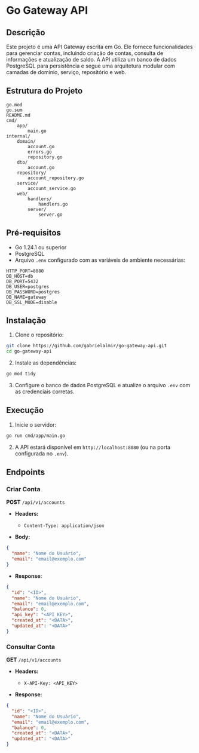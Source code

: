 # Go Gateway API

## Descrição

Este projeto é uma API Gateway escrita em Go. Ele fornece funcionalidades para gerenciar contas, incluindo criação de contas, consulta de informações e atualização de saldo. A API utiliza um banco de dados PostgreSQL para persistência e segue uma arquitetura modular com camadas de domínio, serviço, repositório e web.

## Estrutura do Projeto

```
go.mod
go.sum
README.md
cmd/
    app/
        main.go
internal/
    domain/
        account.go
        errors.go
        repository.go
    dto/
        account.go
    repository/
        account_repository.go
    service/
        account_service.go
    web/
        handlers/
            handlers.go
        server/
            server.go
```

## Pré-requisitos

- Go 1.24.1 ou superior
- PostgreSQL
- Arquivo `.env` configurado com as variáveis de ambiente necessárias:

```
HTTP_PORT=8080
DB_HOST=db
DB_PORT=5432
DB_USER=postgres
DB_PASSWORD=postgres
DB_NAME=gateway
DB_SSL_MODE=disable
```

## Instalação

1. Clone o repositório:

```bash
git clone https://github.com/gabrielalmir/go-gateway-api.git
cd go-gateway-api
```

2. Instale as dependências:

```bash
go mod tidy
```

3. Configure o banco de dados PostgreSQL e atualize o arquivo `.env` com as credenciais corretas.

## Execução

1. Inicie o servidor:

```bash
go run cmd/app/main.go
```

2. A API estará disponível em `http://localhost:8080` (ou na porta configurada no `.env`).

## Endpoints

### Criar Conta

**POST** `/api/v1/accounts`

- **Headers:**
  - `Content-Type: application/json`

- **Body:**

```json
{
  "name": "Nome do Usuário",
  "email": "email@exemplo.com"
}
```

- **Response:**

```json
{
  "id": "<ID>",
  "name": "Nome do Usuário",
  "email": "email@exemplo.com",
  "balance": 0,
  "api_key": "<API_KEY>",
  "created_at": "<DATA>",
  "updated_at": "<DATA>"
}
```

### Consultar Conta

**GET** `/api/v1/accounts`

- **Headers:**
  - `X-API-Key: <API_KEY>`

- **Response:**

```json
{
  "id": "<ID>",
  "name": "Nome do Usuário",
  "email": "email@exemplo.com",
  "balance": 0,
  "created_at": "<DATA>",
  "updated_at": "<DATA>"
}
```

